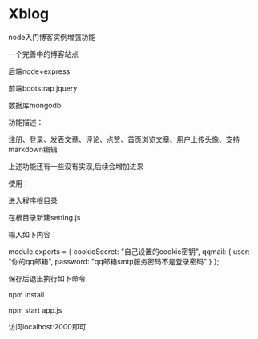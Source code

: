 # Xblog
node入门博客实例增强功能

一个完善中的博客站点 

后端node+express 

前端bootstrap jquery 

数据库mongodb 

功能描述：

注册、登录、发表文章、评论、点赞、首页浏览文章、用户上传头像、支持markdown编辑

上述功能还有一些没有实现,后续会增加进来

使用：

进入程序根目录

在根目录新建setting.js

输入如下内容：

module.exports = {
	cookieSecret: "自己设置的cookie密钥",
	qqmail: {
		user: "你的qq邮箱",
		password: "qq邮箱smtp服务密码不是登录密码"
	}
};

保存后退出执行如下命令

npm install

npm start app.js

访问localhost:2000即可
